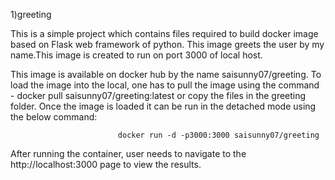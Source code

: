 1)greeting

This is a simple project which contains files required to build docker image based on Flask web framework of python. This image greets the user by my name.This image is created to run on port 3000 of local host. 

This image is available on docker hub by the name saisunny07/greeting. To load the image into the local, one has to pull the image using the command - docker pull saisunny07/greeting:latest or copy the files in the greeting folder. Once the image is loaded it can be run in the detached mode using the below command:

                            docker run -d -p3000:3000 saisunny07/greeting

After running the container, user needs to navigate to the http://localhost:3000 page to view the results.